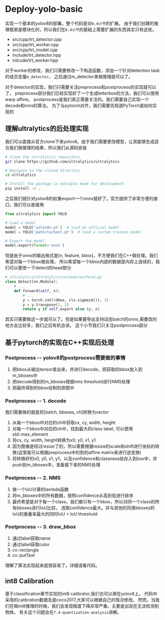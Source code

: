 Deploy-yolo-basic
===
实现一个基本的yolov8的部署。整个代码是对``6.4小节``的扩展。
由于我们创建的推理框架是模块化的，所以我们在``6.4小节``的基础上需要扩展的东西其实只有这些。
- src/cpp/trt_detector.cpp
- src/cpp/trt_worker.cpp
- src/cpp/trt_model.cpp
- include/trt_detector.hpp
- inlcude/trt_worker.hpp

对于worker的修改，我们只需要修改一下构造函数，添加一个针对detection task的成员变量``m_detector``，
之后通过m_detector来做推理就可以了。

对于detector的实现，我们只需要关注preprocess和postprocess的实现就可以了。
preprocess部分我们已经实现好了一个生成letterbox的方法，我们可以使用warp affine。
postprocess是我们真正需要关注的。我们需要自己实现一个decode和nms的算法。
为了与pytorch对齐，我们需要先知道PyTorch是如何实现的

## 理解ultralytics的后处理实现
我们可以直接从官方clone下来yolov8。由于我们需要更改模型，让其能够生成适合我们做推理的结果，所以我们从源码安装
```bash
# Clone the ultralytics repository
git clone https://github.com/ultralytics/ultralytics

# Navigate to the cloned directory
cd ultralytics

# Install the package in editable mode for development
pip install -e .
```

之后我们就针对yolov8的权重export一个onnx就好了。官方提供了非常方便的接口，我们可以直接用
```python
from ultralytics import YOLO

# Load a model
model = YOLO('yolov8n.pt')  # load an official model
model = YOLO('path/to/best.pt')  # load a custom trained model

# Export the model
model.export(format='onnx')
```

但是由于onnx的输出格式是[n, feature, bbox]，不方便我们在C++做处理。我们希望对每一个bbox做处理，
所以希望每一个bbox内部的数据是内存上连续的，我们可以更改一下detect的head部分
```python
# ultralytics/ultralytics/nn/modules/head.py
class Detect(nn.Module):
    # ...
    def forward(self, x):
        # ...
        y = torch.cat((dbox, cls.sigmoid()), 1)
        y = y.transpose(1, 2)
        return y if self.export else (y, x)
```
其实只需要做这一步就可以了。但是如果要导出支持动态batch的onnx,需要改的地方会比较多，我们之后有机会讲。
这个小节我们只关注postprocess部分

## 基于pytorch的实现在C++实现后处理

### Postprocess -- yolov8的postprocess需要做的事情
1. 把bbox从输出tensor拿出来，并进行decode，把获取的bbox放入到m_bboxes中
2. 把decode得到的m_bboxes根据nms threshold进行NMS处理
3. 把最终得到的bbox绘制到原图中

### Postprocess -- 1. decode
我们需要做的就是将[batch, bboxes, ch]转换为vector<bbox>
1. 从每一个bbox中对应的ch中获取cx, cy, width, height
2. 对每一个bbox中对应的ch中，找到最大的class label, 可以使用std::max_element
3. 将cx, cy, width, height转换为x0, y0, x1, y1
4. 因为图像是经过resize了的，所以需要根据resize的scale和shift进行坐标的转换(这里面可以根据preprocess中的到的affine matrix来进行逆变换)
5. 将转换好的x0, y0, x1, y1，以及confidence和classness给存入到box中，并push到m_bboxes中，准备接下来的NMS处理
    

### Postprocess -- 2. NMS
1. 做一个IoU计算的lambda函数
2. 将m_bboxes中的所有数据，按照confidence从高到低进行排序
3. 最终希望是对于每一个class，我们都只有一个bbox，所以对同一个class的所有bboxes进行IoU比较，
    选取confidence最大。并与其他的同类bboxes的IoU的重叠率最大的同时IoU > IoU threshold

### Postprocess -- 3. draw_bbox
1. 通过label获取name
2. 通过label获取color
3. cv::rectangle
4. cv::putText

理解了算法实现起来就很容易了。详细请看代码。

## int8 Calibration
基于classification章节实现的int8 calibrator,我们也可以用在yolov8上。
代码中采用的calibration数据及是coco2017,大家可以根据自己的情况修改。
然而，当我们在做int8推理的时候，我们会发现精度下降非常严重。主要是出现在无法检测到物体。
有关这个问题会在``7.4-quantization-analysis``讲解。